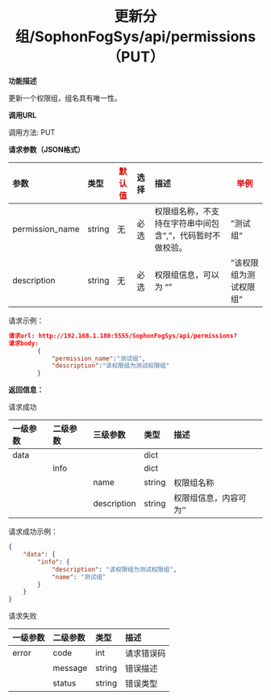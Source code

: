 # <center>更新分组/SophonFogSys/api/permissions（PUT）</center>

**功能描述**

更新一个权限组，组名具有唯一性。

**调用URL**

调用方法: PUT

**请求参数（JSON格式）**

| 参数            | 类型   | <font color="#dd0000">默认值</font> | 选择 | 描述                                                      | <font color="#dd0000">举例</font> |
| :-------------- | :----- | ----------------------------------- | :--- | :-------------------------------------------------------- | --------------------------------- |
| permission_name | string | 无                                  | 必选 | 权限组名称，不支持在字符串中间包含“,”，代码暂时不做校验。 | ”测试组“                          |
| description     | string | 无                                  | 必选 | 权限组信息，可以为 “”                                     | ”该权限组为测试权限组“            |

请求示例：

```json
请求url: http://192.168.1.180:5555/SophonFogSys/api/permissions?
请求body:
        {
            "permission_name":"测试组",
            "description":"该权限组为测试权限组"
        }
```

**返回信息：**

请求成功

| 一级参数 | 二级参数 | 三级参数    | 类型   | 描述                   |
| :------- | :------- | :---------- | :----- | :--------------------- |
| data     |          |             | dict   |                        |
|          | info     |             | dict   |                        |
|          |          | name        | string | 权限组名称             |
|          |          | description | string | 权限组信息，内容可为‘’ |

请求成功示例：

```json
{
    "data": {
        "info": {
            "description": "该权限组为测试权限组",
            "name": "测试组"
        }
    }
}
```

请求失败

| 一级参数 | 二级参数 | 类型   | 描述       |
| :------- | :------- | :----- | :--------- |
| error    | code     | int    | 请求错误码 |
|          | message  | string | 错误描述   |
|          | status   | string | 错误类型   |
